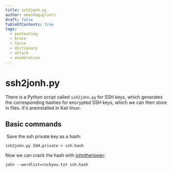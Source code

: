 ```yaml
---
title: ssh2jonh.py
author: amandaguglieri
draft: false
TableOfContents: true
tags:
  - pentesting
  - brute
  - force
  - dictionary
  - attack
  - enumeration
---
```

# ssh2jonh.py

There is a Python script called `ssh2john.py` for SSH keys, which generates the corresponding hashes for encrypted SSH keys, which we can then store in files. It's preinstalled in Kali linux:

## Basic commands

 Save the ssh private key as a hash:

```shell-session
ssh2john.py SSH.private > ssh.hash
```

Now we can crack the hash with [johntheripper](john-the-ripper.md):

```shell-session
john --wordlist=rockyou.txt ssh.hash
```